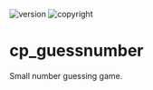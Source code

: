 ![version](https://img.shields.io/badge/Patch-v1.0.0-blue?style=for-the-badge) ![copyright](https://img.shields.io/badge/%C2%A9-Berfan%20K.-red?style=for-the-badge)

# cp_guessnumber
 Small number guessing game.
